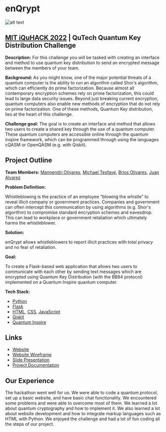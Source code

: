 # enQrypt
![alt text](https://github.com/Mannendri/MIT-iQuHACK-2022-enQrypt/blob/master/static/images/black_whistle.png?raw=true)

## **[MIT iQuHACK 2022](https://www.iquise.mit.edu/iQuHACK/2022-01-28) | QuTech Quantum Key Distribution Challenge**

**Description:**
For this challenge you will be tasked with creating an interface and method to use quantum key distribution to send an encrypted message between the members of your team.	

**Background:**
As you might know, one of the major potential threats of a quantum computer is the ability to run an algorithm called Shor’s algorithm, which can efficiently do prime factorization. Because almost all contemporary encryption schemes rely on prime factorization, this could lead to large data security issues. Beyond just breaking current encryption, quantum computers also enable new methods of encryption that do not rely on prime factorization. One of these methods, Quantum Key distribution, lies at the heart of this challenge.		

**Challenge goal:**
The goal is to create an interface and method that allows two users to create a shared key through the use of a quantum computer. These quantum computers are accessible online through the quantum inspire framework, which can be programmed through using the languages cQASM or OpenQASM (e.g. with Qiskit). 

## **Project Outline**

**Team Members:** [Mannendri Olivares](https://www.linkedin.com/in/mannendri), [Michael Tesfaye](https://www.linkedin.com/in/michael-tesfaye-645387205/), [Brios Olivares](https://www.linkedin.com/in/brios-olivares/), [Juan Alvarez](https://www.linkedin.com/in/juan-alvarez-2263b5212/)

**Problem Definition:** 

Whistleblowing is the practice of an employee “blowing the whistle” to reveal illicit company or government practices. Companies and government can often intercept this communication by using algorithms (e.g. Shor's algorithm) to compromise standard encryption schemes and eavesdrop. This can lead to workplace or government retaliation which ultimately harms the whistleblower.

**Solution:** 

enQrypt allows whistleblowers to report illicit practices with total privacy and no fear of retaliation.

**Goal:** 

To create a Flask-based web application that allows two users to communicate with each other by sending text messages which are encrypted using Quantum Key Distribution (with the BB84 protocol) implemented on a Quantum Inspire quantum computer.

**Tech Stack:**

- [Python](https://www.python.org/)
- [Flask](https://flask.palletsprojects.com/en/2.0.x/)
- [HTML](https://developer.mozilla.org/en-US/docs/Web/HTML), [CSS](https://developer.mozilla.org/en-US/docs/Web/CSS), [JavaScript](https://www.javascript.com/)
- [Qiskit](https://qiskit.org/)
- [Quantum Inspire](https://www.quantum-inspire.com/)

## **Links**

- [Website](https://MIT-iQuHACK-2022.mannendri.repl.co)
- [Website Wireframe](https://whimsical.com/mit-iquhack-2022-VG14X1qUurpvyLrCLvEKht)
- [Slide Presentation](https://docs.google.com/presentation/d/1W6uq_kOijuIeqa3I77lJ9mviHtBdrN1arL-Nl21E6r0/edit?usp=sharing)
- [Project Documentation](https://docs.google.com/document/d/1fKMb8rYdemfV7gmypooQgqEIo53iYm1EoGtfiSoEzss/edit?usp=sharing)

## **Our Experience**

The hackathon went well for us. We were able to code a quantum protocol, set up a basic website, and have basic chat functionality. We encountered some problems and were able to overcome most of them. We learned a lot about quantum cryptography and how to implement it. We also learned a lot about website development and how to integrate markup languages such as HTML with Python. We enjoyed the challenge and had a lot of fun coding all the steps of our project.

